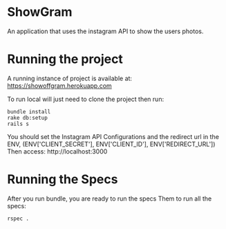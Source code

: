 # ShowGram

An application that uses the instagram API to show the users photos.

# Running the project

A running instance of project is available at: https://showoffgram.herokuapp.com

To run local will just need to clone the project then run:

```
bundle install
rake db:setup
rails s
```

You should set the Instagram API Configurations and the redirect url in the ENV, (ENV['CLIENT_SECRET'],  ENV['CLIENT_ID'], ENV['REDIRECT_URL'])
Then access: http://localhost:3000

# Running the Specs

After you run bundle, you are ready to run the specs
Them to run all the specs:

```
rspec .
```